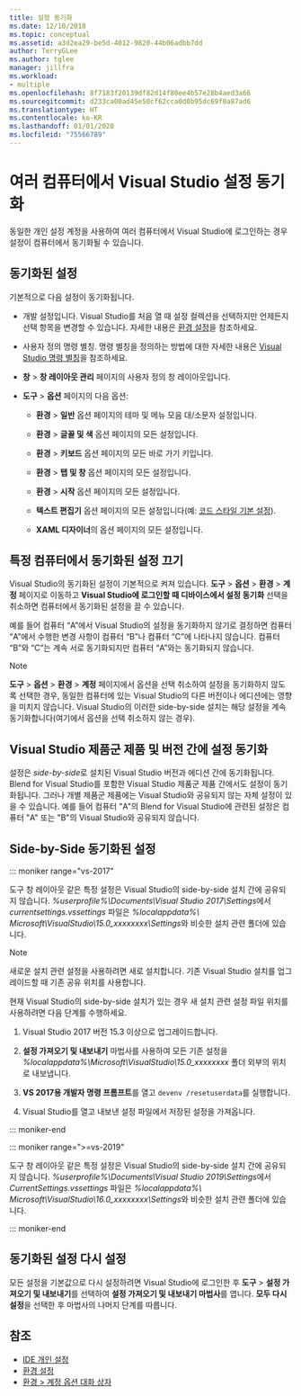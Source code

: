 ```yaml
---
title: 설정 동기화
ms.date: 12/10/2018
ms.topic: conceptual
ms.assetid: a3d2ea29-be5d-4012-9820-44b06adbb7dd
author: TerryGLee
ms.author: tglee
manager: jillfra
ms.workload:
- multiple
ms.openlocfilehash: 8f7183f20139df82d14f80ee4b57e28b4aed3a66
ms.sourcegitcommit: d233ca00ad45e50cf62cca0d0b95dc69f0a87ad6
ms.translationtype: HT
ms.contentlocale: ko-KR
ms.lasthandoff: 01/01/2020
ms.locfileid: "75566789"
---
```

# <a name="synchronize-visual-studio-settings-across-multiple-computers"></a>여러 컴퓨터에서 Visual Studio 설정 동기화

동일한 개인 설정 계정을 사용하여 여러 컴퓨터에서 Visual Studio에 로그인하는 경우 설정이 컴퓨터에서 동기화될 수 있습니다.

## <a name="synchronized-settings"></a>동기화된 설정

기본적으로 다음 설정이 동기화됩니다.

- 개발 설정입니다. Visual Studio를 처음 열 때 설정 컬렉션을 선택하지만 언제든지 선택 항목을 변경할 수 있습니다. 자세한 내용은 [환경 설정](../ide/environment-settings.md)을 참조하세요.

- 사용자 정의 명령 별칭. 명령 별칭을 정의하는 방법에 대한 자세한 내용은 [Visual Studio 명령 별칭](../ide/reference/visual-studio-command-aliases.md)을 참조하세요.

- **창** > **창 레이아웃 관리** 페이지의 사용자 정의 창 레이아웃입니다.

- **도구** > **옵션** 페이지의 다음 옵션:

  - **환경** > **일반** 옵션 페이지의 테마 및 메뉴 모음 대/소문자 설정입니다.

  - **환경** > **글꼴 및 색** 옵션 페이지의 모든 설정입니다.

  - **환경** > **키보드** 옵션 페이지의 모든 바로 가기 키입니다.

  - **환경** > **탭 및 창** 옵션 페이지의 모든 설정입니다.

  - **환경** > **시작** 옵션 페이지의 모든 설정입니다.

  - **텍스트 편집기** 옵션 페이지의 모든 설정입니다(예: [코드 스타일 기본 설정](code-styles-and-code-cleanup.md)).

  - **XAML 디자이너**의 옵션 페이지의 모든 설정입니다.

## <a name="turn-off-synchronized-settings-on-a-particular-computer"></a>특정 컴퓨터에서 동기화된 설정 끄기

Visual Studio의 동기화된 설정이 기본적으로 켜져 있습니다. **도구** > **옵션** > **환경** > **계정** 페이지로 이동하고 **Visual Studio에 로그인할 때 디바이스에서 설정 동기화** 선택을 취소하면 컴퓨터에서 동기화된 설정을 끌 수 있습니다.

예를 들어 컴퓨터 “A”에서 Visual Studio의 설정을 동기화하지 않기로 결정하면 컴퓨터 “A”에서 수행한 변경 사항이 컴퓨터 “B”나 컴퓨터 “C”에 나타나지 않습니다. 컴퓨터 “B”와 “C”는 계속 서로 동기화되지만 컴퓨터 “A”와는 동기화되지 않습니다.

> [!NOTE]
> **도구** > **옵션** > **환경** > **계정** 페이지에서 옵션을 선택 취소하여 설정을 동기화하지 않도록 선택한 경우, 동일한 컴퓨터에 있는 Visual Studio의 다른 버전이나 에디션에는 영향을 미치지 않습니다. Visual Studio의 이러한 side-by-side 설치는 해당 설정을 계속 동기화합니다(여기에서 옵션을 선택 취소하지 않는 경우).

## <a name="synchronize-settings-across-visual-studio-family-products-and-editions"></a>Visual Studio 제품군 제품 및 버전 간에 설정 동기화

설정은 *side-by-side*로 설치된 Visual Studio 버전과 에디션 간에 동기화됩니다. Blend for Visual Studio를 포함한 Visual Studio 제품군 제품 간에서도 설정이 동기화됩니다. 그러나 개별 제품군 제품에는 Visual Studio와 공유되지 않는 자체 설정이 있을 수 있습니다. 예를 들어 컴퓨터 "A"의 Blend for Visual Studio에 관련된 설정은 컴퓨터 "A" 또는 "B"의 Visual Studio와 공유되지 않습니다.

## <a name="side-by-side-synchronized-settings"></a>Side-by-Side 동기화된 설정

::: moniker range="vs-2017"

도구 창 레이아웃 같은 특정 설정은 Visual Studio의 side-by-side 설치 간에 공유되지 않습니다. *%userprofile%\Documents\Visual Studio 2017\Settings*에서 *currentsettings.vssettings* 파일은 *%localappdata%\ Microsoft\VisualStudio\15.0_xxxxxxxx\Settings*와 비슷한 설치 관련 폴더에 있습니다.

> [!NOTE]
> 새로운 설치 관련 설정을 사용하려면 새로 설치합니다. 기존 Visual Studio 설치를 업그레이드할 때 기존 공유 위치를 사용합니다.

현재 Visual Studio의 side-by-side 설치가 있는 경우 새 설치 관련 설정 파일 위치를 사용하려면 다음 단계를 수행하세요.

1. Visual Studio 2017 버전 15.3 이상으로 업그레이드합니다.

2. **설정 가져오기 및 내보내기** 마법사를 사용하여 모든 기존 설정을 *%localappdata%\Microsoft\VisualStudio\15.0_xxxxxxxx* 폴더 외부의 위치로 내보냅니다.

3. **VS 2017용 개발자 명령 프롬프트**를 열고 `devenv /resetuserdata`를 실행합니다.

1. Visual Studio를 열고 내보낸 설정 파일에서 저장된 설정을 가져옵니다.

::: moniker-end

::: moniker range=">=vs-2019"

도구 창 레이아웃 같은 특정 설정은 Visual Studio의 side-by-side 설치 간에 공유되지 않습니다. *%userprofile%\Documents\Visual Studio 2019\Settings*에서 *CurrentSettings.vssettings* 파일은 *%localappdata%\ Microsoft\VisualStudio\16.0_xxxxxxxx\Settings*와 비슷한 설치 관련 폴더에 있습니다.

::: moniker-end

## <a name="reset-synchronized-settings"></a>동기화된 설정 다시 설정

모든 설정을 기본값으로 다시 설정하려면 Visual Studio에 로그인한 후 **도구** > **설정 가져오기 및 내보내기**를 선택하여 **설정 가져오기 및 내보내기 마법사**를 엽니다. **모두 다시 설정**을 선택한 후 마법사의 나머지 단계를 따릅니다.

## <a name="see-also"></a>참조

- [IDE 개인 설정](../ide/personalizing-the-visual-studio-ide.md)
- [환경 설정](../ide/environment-settings.md)
- [환경 > 계정 옵션 대화 상자](reference/accounts-environment-options-dialog-box.md)
